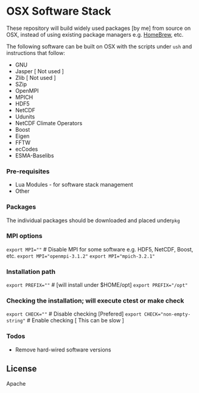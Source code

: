 # OSX Software Stack

These repository will build widely used packages [by me] from source on OSX, instead of using existing package managers e.g. [HomeBrew](https://brew.sh/), etc.

The following software can be built on OSX with the scripts under `ush` and instructions that follow:
* GNU
* Jasper [ Not used ]
* Zlib [ Not used ]
* SZip
* OpenMPI
* MPICH
* HDF5
* NetCDF
* Udunits
* NetCDF Climate Operators
* Boost
* Eigen
* FFTW
* ecCodes
* ESMA-Baselibs

### Pre-requisites
* Lua Modules - for software stack management
* Other

### Packages
The individual packages should be downloaded and placed under`pkg`

### MPI options
`export MPI=""` # Disable MPI for some software e.g. HDF5, NetCDF, Boost, etc.
`export MPI="openmpi-3.1.2"`
`export MPI="mpich-3.2.1"`

### Installation path
`export PREFIX=""` # [will install under $HOME/opt]
`export PREFIX="/opt"`

### Checking the installation; will execute ctest or make check
`export CHECK=""` # Disable checking [Prefered]
`export CHECK="non-empty-string"` # Enable checking [ This can be slow ]

### Todos

 - Remove hard-wired software versions

License
----
Apache
